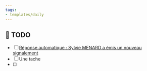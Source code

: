 ```yaml
---
tags:
- templates/daily
---
```

## 📆  TODO
- [ ] [Réponse automatique : Sylvie MENARD a émis un nouveau signalement](message:%3Cbc892136144747d4b35483ec17bc97be@MR1P264MB4321.FRAP264.PROD.OUTLOOK.COM%3E)
- [ ] Une tache
- [ ] 